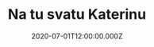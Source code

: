 ---
title: Na tu svatu Katerinu
status: Published
date: 2020-07-01T12:00:00.000Z
text: |-
  Na tu svatú Katerinu, katerinskú nedělu,\
  na tu svatú Katerinu, katerinskú nedělu,\
  zverbovali šohajíčka na vojnu,\
  zverbovali šohajíčka na vojnu.

  Sama královna, sama královna\
  ceduličku psala, ceduličku psala,\
  aby šohajka, aby šohajka\
  na vojnu dostala, na vojnu dostala.

  R:\
  Čobogaj, nebogaj, čáry nebogaj,\
  čobogaj, nebogaj, čáry nebogaj,\
  čobogaj, nebogaj, čáry nebogaj,\
  bogaj, bogaj, bogaj, bogaj, čáry nebogaj.

  Prečo ste ma zverbovali, zverbovali v nedělu,\
  prečo ste ma zverbovali, zverbovali v nedělu.\
  Prečo ste to něnechali na stredu?\
  prečo ste to něnechali na stredu?

  Sama královna, sama královna\
  ceduličku psala, ceduličku psala,\
  aby šohajka, aby šohajka\
  z vojny dom dostala, z vojny dom dostala.

  R
---